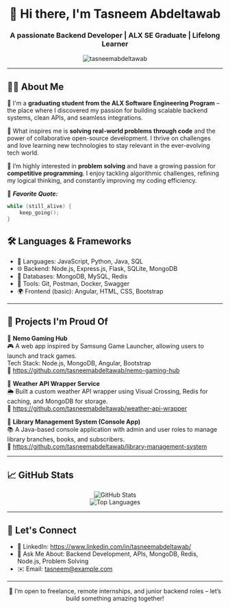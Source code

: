 <h1 align="center">👋 Hi there, I'm Tasneem Abdeltawab</h1>
<h3 align="center">A passionate Backend Developer | ALX SE Graduate | Lifelong Learner</h3>

<p align="center">
  <img src="https://komarev.com/ghpvc/?username=tasneemabdeltawab&label=Profile%20views&color=0e75b6&style=flat" alt="tasneemabdeltawab" />
</p>

---

## 👩‍💻 About Me

💼 I'm a **graduating student from the ALX Software Engineering Program** – the place where I discovered my passion for building scalable backend systems, clean APIs, and seamless integrations.

🚀 What inspires me is **solving real-world problems through code** and the power of collaborative open-source development. I thrive on challenges and love learning new technologies to stay relevant in the ever-evolving tech world.

🧠 I’m highly interested in **problem solving** and have a growing passion for **competitive programming**. I enjoy tackling algorithmic challenges, refining my logical thinking, and constantly improving my coding efficiency.

📜 <i><b>Favorite Quote:</b></i>  
```c
while (still_alive) {
    keep_going();
}
```
## 🛠️ Languages & Frameworks

- 🧠 Languages: JavaScript, Python, Java, SQL  
- 🌐 Backend: Node.js, Express.js, Flask, SQLite, MongoDB  
- 💾 Databases: MongoDB, MySQL, Redis  
- 🧰 Tools: Git, Postman, Docker, Swagger  
- 🌍 Frontend (basic): Angular, HTML, CSS, Bootstrap  

---

## 📂 Projects I'm Proud Of

🔹 **Nemo Gaming Hub**  
🎮 A web app inspired by Samsung Game Launcher, allowing users to launch and track games.  
Tech Stack: Node.js, MongoDB, Angular, Bootstrap  
🔗 https://github.com/tasneemabdeltawab/nemo-gaming-hub

🔹 **Weather API Wrapper Service**  
🌦️ Built a custom weather API wrapper using Visual Crossing, Redis for caching, and MongoDB for storage.  
🔗 https://github.com/tasneemabdeltawab/weather-api-wrapper

🔹 **Library Management System (Console App)**  
📚 A Java-based console application with admin and user roles to manage library branches, books, and subscribers.  
🔗 https://github.com/tasneemabdeltawab/library-management-system

---

## 📈 GitHub Stats

<p align="center">
  <img src="https://github-readme-stats.vercel.app/api?username=tasneemabdeltawab&show_icons=true&theme=radical" alt="GitHub Stats" />
  <br>
  <img src="https://github-readme-stats.vercel.app/api/top-langs/?username=tasneemabdeltawab&layout=compact&theme=radical" alt="Top Languages" />
</p>

---

## 🤝 Let's Connect

- 💼 LinkedIn: https://www.linkedin.com/in/tasneemabdeltawab/
- 💬 Ask Me About: Backend Development, APIs, MongoDB, Redis, Node.js, Problem Solving
- ✉️ Email: tasneem@example.com

---

<p align="center">
  🚀 I’m open to freelance, remote internships, and junior backend roles – let’s build something amazing together!
</p>
